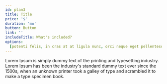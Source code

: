 ```yaml
---
id: plan3
title: Title
price: '$'
duration: 'mo'
button: Button
link: ''
includeTitle: What's included?
options:
  [potenti felis, in cras at at ligula nunc, orci neque eget pellentesque]
---
```


Lorem Ipsum is simply dummy text of the printing and typesetting industry. Lorem Ipsum has been the industry's standard dummy text ever since the 1500s, when an unknown printer took a galley of type and scrambled it to make a type specimen book.